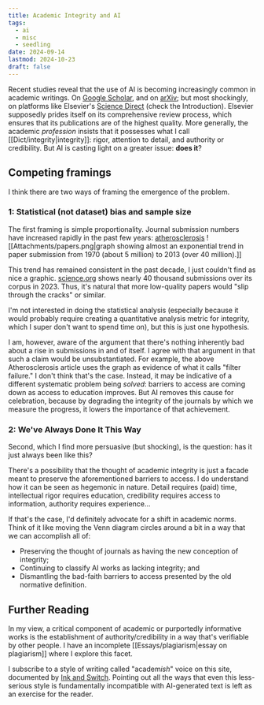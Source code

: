 ```yaml
---
title: Academic Integrity and AI
tags:
  - ai
  - misc
  - seedling
date: 2024-09-14
lastmod: 2024-10-23
draft: false
---
```

Recent studies reveal that the use of AI is becoming increasingly common in academic writings. On [Google Scholar](https://misinforeview.hks.harvard.edu/article/gpt-fabricated-scientific-papers-on-google-scholar-key-features-spread-and-implications-for-preempting-evidence-manipulation/), and on [arXiv](https://arxiv.org/abs/2403.13812); but most shockingly, on platforms like Elsevier's [Science Direct](http://web.archive.org/web/20240315011933/https://www.sciencedirect.com/science/article/abs/pii/S2468023024002402) (check the Introduction). Elsevier supposedly prides itself on its comprehensive review process, which ensures that its publications are of the highest quality. More generally, the academic *profession* insists that it possesses what I call [[Dict/integrity|integrity]]: rigor, attention to detail, and authority or credibility. But AI is casting light on a greater issue: **does it**?
## Competing framings
I think there are two ways of framing the emergence of the problem.
### 1: Statistical (not dataset) bias and sample size
The first framing is simple proportionality. Journal submission numbers have increased rapidly in the past few years: [atherosclerosis](https://www.atherosclerosis-journal.com/article/S0021-9150(13)00456-5/abstract)
![[Attachments/papers.png|graph showing almost an exponential trend in paper submission from 1970 (about 5 million) to 2013 (over 40 million).]]

This trend has remained consistent in the past decade, I just couldn't find as nice a graphic. [science.org](https://science.org/content/page/journal-metrics) shows nearly 40 thousand submissions over its corpus in 2023. Thus, it's natural that more low-quality papers would "slip through the cracks" or similar.

I'm not interested in doing the statistical analysis (especially because it would probably require creating a quantitative analysis metric for integrity, which I super don't want to spend time on), but this is just one hypothesis.

I am, however, aware of the argument that there's nothing inherently bad about a rise in submissions in and of itself. I agree with that argument in that such a claim would be unsubstantiated. For example, the above Atherosclerosis article uses the graph as evidence of what it calls "filter failure." I don't think that's the case. Instead, it may be indicative of a different systematic problem being *solved*: barriers to access are coming down as access to education improves. But AI removes this cause for celebration, because by degrading the integrity of the journals by which we measure the progress, it lowers the importance of that achievement.
### 2: We've Always Done It This Way
Second, which I find more persuasive (but shocking), is the question: has it just always been like this? 

There's a possibility that the thought of academic integrity is just a facade meant to preserve the aforementioned barriers to access. I do understand how it can be seen as hegemonic in nature. Detail requires (paid) time, intellectual rigor requires education, credibility requires access to information, authority requires experience...

If that's the case, I'd definitely advocate for a shift in academic norms. Think of it like moving the Venn diagram circles around a bit in a way that we can accomplish all of:
- Preserving the thought of journals as having the new conception of integrity;
- Continuing to classify AI works as lacking integrity; and
- Dismantling the bad-faith barriers to access presented by the old normative definition.
## Further Reading
In my view, a critical component of academic or purportedly informative works is the establishment of authority/credibility in a way that's verifiable by other people. I have an incomplete [[Essays/plagiarism|essay on plagiarism]] where I explore this facet.

I subscribe to a style of writing called "academ*ish*" voice on this site, documented by [Ink and Switch](https://inkandswitch.notion.site/Academish-Voice-0d8126b3be5545d2a21705ceedb5dd45). Pointing out all the ways that even this less-serious style is fundamentally incompatible with AI-generated text is left as an exercise for the reader.